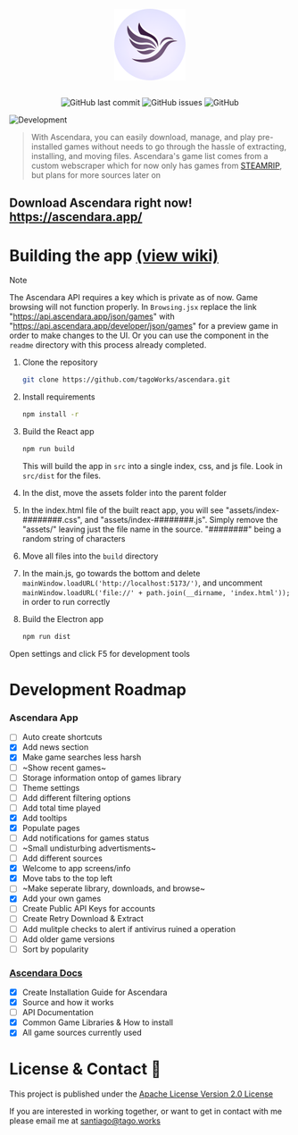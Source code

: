 <div align="center">
    </a>
    <br />
    <img align="center" width="128" height="128" src="./readme/ascendara.png">
    <br />
    <br />
    
    
   ![GitHub last commit](https://img.shields.io/github/last-commit/t-a-g-o/ascendara)
   ![GitHub issues](https://img.shields.io/github/issues-raw/t-a-g-o/ascendara)
   ![GitHub](https://img.shields.io/github/license/t-a-g-o/ascendara)
    
</div>

![Development](https://img.shields.io/badge/UNDER%20DEVELOPMENT-FF3100)


> With Ascendara, you can easily download, manage, and play pre-installed games without needs to go through the hassle of extracting, installing, and moving files. Ascendara's game list comes from a custom webscraper which for now only has games from [STEAMRIP](https://steamrip.com/), but plans for more sources later on

## Download Ascendara right now! https://ascendara.app/

# Building the app [(view wiki)](https://github.com/tagoWorks/ascendara/wiki/Running-as-a-Developer)
> [!NOTE]  
> The Ascendara API requires a key which is private as of now. Game browsing will not function properly. In `Browsing.jsx` replace the link "https://api.ascendara.app/json/games" with "https://api.ascendara.app/developer/json/games" for a preview game in order to make changes to the UI. Or you can use the component in the `readme` directory with this process already completed.
1. Clone the repository
    ```sh
    git clone https://github.com/tagoWorks/ascendara.git
    ```

2. Install requirements
    ```sh
    npm install -r
    ```
    
3. Build the React app
    ```sh
    npm run build
    ```
    This will build the app in `src` into a single index, css, and js file. Look in `src/dist` for the files.

4. In the dist, move the assets folder into the parent folder

4. In the index.html file of the built react app, you will see "assets/index-########.css", and "assets/index-########.js". Simply remove the "assets/" leaving just the file
   name in the source.
   "########" being a random string of characters
6. Move all files into the `build` directory

7. In the main.js, go towards the bottom and delete `mainWindow.loadURL('http://localhost:5173/')`, and uncomment `mainWindow.loadURL('file://' + path.join(__dirname, 'index.html'));` in order to run correctly

8. Build the Electron app
   ```sh
   npm run dist
   ```
Open settings and click F5 for development tools

# Development Roadmap

### Ascendara App
- [ ] Auto create shortcuts
- [x] Add news section
- [x] Make game searches less harsh
- [ ] ~Show recent games~
- [ ] Storage information ontop of games library
- [ ] Theme settings
- [ ] Add different filtering options
- [ ] Add total time played
- [x] Add tooltips
- [x] Populate pages
- [ ] Add notifications for games status
- [ ] ~Small undisturbing advertisments~
- [ ] Add different sources
- [x] Welcome to app screens/info
- [x] Move tabs to the top left
- [ ] ~Make seperate library, downloads, and browse~
- [x] Add your own games
- [ ] Create Public API Keys for accounts
- [ ] Create Retry Download & Extract
- [ ] Add mulitple checks to alert if antivirus ruined a operation
- [ ] Add older game versions
- [ ] Sort by popularity

### [Ascendara Docs](https://github.com/tagoWorks/ascendara/wiki)
- [x] Create Installation Guide for Ascendara
- [x] Source and how it works
- [ ] API Documentation
- [x] Common Game Libraries & How to install
- [x] All game sources currently used

# License & Contact 📃
This project is published under the [Apache License Version 2.0 License](./LICENSE)

If you are interested in working together, or want to get in contact with me please email me at santiago@tago.works
